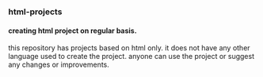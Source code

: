 ### html-projects
#### creating html project on regular basis.
this repository has projects based on html only. it does not have any other language used to create the project. anyone can use the project or suggest any changes or improvements.
